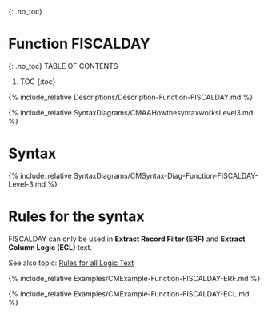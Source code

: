 {: .no_toc}
# Function FISCALDAY 

{: .no_toc}
TABLE OF CONTENTS 
1. TOC
{:toc}  


{% include_relative Descriptions/Description-Function-FISCALDAY.md %}

{% include_relative SyntaxDiagrams/CMAAHowthesyntaxworksLevel3.md %}

# Syntax 

{% include_relative SyntaxDiagrams/CMSyntax-Diag-Function-FISCALDAY-Level-3.md %}

# Rules for the syntax

FISCALDAY can only be used in **Extract Record Filter (ERF)** and **Extract Column Logic (ECL)** text.

See also topic: [Rules for all Logic Text](../../Workbench/RulesforallLogicText.md) 

{% include_relative Examples/CMExample-Function-FISCALDAY-ERF.md %} 

{% include_relative Examples/CMExample-Function-FISCALDAY-ECL.md %} 
